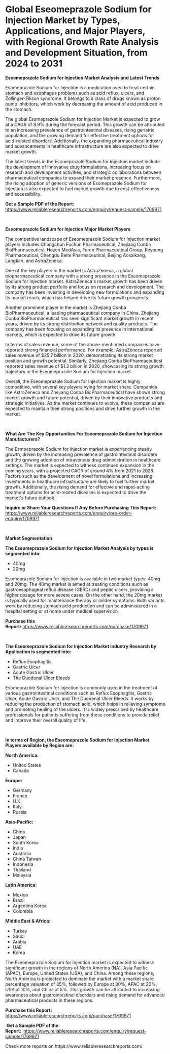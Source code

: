 <p><h1>Global Eseomeprazole Sodium for Injection Market by Types, Applications, and Major Players, with Regional Growth Rate Analysis and Development Situation, from 2024 to 2031</h1></p><p><strong>Eseomeprazole Sodium for Injection Market Analysis and Latest Trends</strong></p>
<p><p>Esomeprazole Sodium for Injection is a medication used to treat certain stomach and esophagus problems such as acid reflux, ulcers, and Zollinger-Ellison syndrome. It belongs to a class of drugs known as proton pump inhibitors, which work by decreasing the amount of acid produced in the stomach.</p><p>The global Esomeprazole Sodium for Injection Market is expected to grow at a CAGR of 8.9% during the forecast period. This growth can be attributed to an increasing prevalence of gastrointestinal diseases, rising geriatric population, and the growing demand for effective treatment options for acid-related disorders. Additionally, the expanding pharmaceutical industry and advancements in healthcare infrastructure are also expected to drive market growth.</p><p>The latest trends in the Esomeprazole Sodium for Injection market include the development of innovative drug formulations, increasing focus on research and development activities, and strategic collaborations between pharmaceutical companies to expand their market presence. Furthermore, the rising adoption of generic versions of Esomeprazole Sodium for Injection is also expected to fuel market growth due to cost-effectiveness and accessibility.</p></p>
<p><strong>Get a Sample PDF of the Report:&nbsp;</strong> <a href="https://www.reliableresearchreports.com/enquiry/request-sample/1709971">https://www.reliableresearchreports.com/enquiry/request-sample/1709971</a></p>
<p>&nbsp;</p>
<p><strong>Eseomeprazole Sodium for Injection Major Market Players</strong></p>
<p><p>The competitive landscape of Eseomeprazole Sodium for Injection market players includes Changchun Fuchun Pharmaceutical, Zhejiang Conba BioPharmaceuticsl, Hozen MedAsia, Furen Pharmaceutical Group, Reyoung Pharmaceutical, Chengdu Beite Pharmaceutical, Beijing Aosaikang, Langtian, and AstraZeneca.</p><p>One of the key players in the market is AstraZeneca, a global biopharmaceutical company with a strong presence in the Eseomeprazole Sodium for Injection market. AstraZeneca's market growth has been driven by its strong product portfolio and focus on research and development. The company has been investing in developing new formulations and expanding its market reach, which has helped drive its future growth prospects.</p><p>Another prominent player in the market is Zhejiang Conba BioPharmaceuticsl, a leading pharmaceutical company in China. Zhejiang Conba BioPharmaceuticsl has seen significant market growth in recent years, driven by its strong distribution network and quality products. The company has been focusing on expanding its presence in international markets, which is expected to drive its future growth.</p><p>In terms of sales revenue, some of the above-mentioned companies have reported strong financial performance. For example, AstraZeneca reported sales revenue of $25.7 billion in 2020, demonstrating its strong market position and growth potential. Similarly, Zhejiang Conba BioPharmaceuticsl reported sales revenue of $1.3 billion in 2020, showcasing its strong growth trajectory in the Eseomeprazole Sodium for Injection market.</p><p>Overall, the Eseomeprazole Sodium for Injection market is highly competitive, with several key players vying for market share. Companies like AstraZeneca and Zhejiang Conba BioPharmaceuticsl have shown strong market growth and future potential, driven by their innovative products and strategic initiatives. As the market continues to evolve, these companies are expected to maintain their strong positions and drive further growth in the market.</p></p>
<p>&nbsp;</p>
<p><strong>What Are The Key Opportunities For Eseomeprazole Sodium for Injection Manufacturers?</strong></p>
<p><p>The Esmoeprazole Sodium for Injection market is experiencing steady growth, driven by the increasing prevalence of gastrointestinal disorders and the growing adoption of intravenous drug administration in healthcare settings. The market is expected to witness continued expansion in the coming years, with a projected CAGR of around 4% from 2021 to 2026. Factors such as the development of novel formulations and increasing investments in healthcare infrastructure are likely to fuel further market growth. Additionally, the rising demand for effective and rapid-acting treatment options for acid-related diseases is expected to drive the market's future outlook.</p></p>
<p><strong>Inquire or Share Your Questions If Any Before Purchasing This Report:</strong> <a href="https://www.reliableresearchreports.com/enquiry/pre-order-enquiry/1709971">https://www.reliableresearchreports.com/enquiry/pre-order-enquiry/1709971</a></p>
<p>&nbsp;</p>
<p><strong>Market Segmentation</strong></p>
<p><strong>The Eseomeprazole Sodium for Injection Market Analysis by types is segmented into:</strong></p>
<p><ul><li>40mg</li><li>20mg</li></ul></p>
<p><p>Esomeprazole Sodium for Injection is available in two market types: 40mg and 20mg. The 40mg market is aimed at treating conditions such as gastroesophageal reflux disease (GERD) and peptic ulcers, providing a higher dosage for more severe cases. On the other hand, the 20mg market is typically used for maintenance therapy or milder symptoms. Both variants work by reducing stomach acid production and can be administered in a hospital setting or at home under medical supervision.</p></p>
<p><strong>Purchase this Report:&nbsp;</strong><a href="https://www.reliableresearchreports.com/purchase/1709971">https://www.reliableresearchreports.com/purchase/1709971</a></p>
<p>&nbsp;</p>
<p><strong>The Eseomeprazole Sodium for Injection Market Industry Research by Application is segmented into:</strong></p>
<p><ul><li>Reflux Esophagitis</li><li>Gastric Ulcer</li><li>Acute Gastric Ulcer</li><li>The Duodenal Ulcer Bleeds</li></ul></p>
<p><p>Esomeprazole Sodium for Injection is commonly used in the treatment of various gastrointestinal conditions such as Reflux Esophagitis, Gastric Ulcer, Acute Gastric Ulcer, and The Duodenal Ulcer Bleeds. It works by reducing the production of stomach acid, which helps in relieving symptoms and promoting healing of the ulcers. It is widely prescribed by healthcare professionals for patients suffering from these conditions to provide relief and improve their overall quality of life.</p></p>
<p>&nbsp;</p>
<p><strong>In terms of Region, the Eseomeprazole Sodium for Injection Market Players available by Region are:</strong></p>
<p>
    <p> <strong> North America: </strong>
        <ul>
            <li>United States</li>
            <li>Canada</li>
        </ul>
        </p> 
    <p> <strong> Europe: </strong>
        <ul>
            <li>Germany</li>
            <li>France</li>
            <li>U.K.</li>
            <li>Italy</li>
            <li>Russia</li>
        </ul>
        </p> 
    <p> <strong> Asia-Pacific: </strong>
        <ul>
            <li>China</li>
            <li>Japan</li>
            <li>South Korea</li>
            <li>India</li>
            <li>Australia</li>
            <li>China Taiwan</li>
            <li>Indonesia</li>
            <li>Thailand</li>
            <li>Malaysia</li>
        </ul>
        </p> 
    <p> <strong> Latin America: </strong>
        <ul>
            <li>Mexico</li>
            <li>Brazil</li>
            <li>Argentina Korea</li>
            <li>Colombia</li>
        </ul>
        </p> 
    <p> <strong> Middle East & Africa: </strong>
        <ul>
            <li>Turkey</li>
            <li>Saudi</li>
            <li>Arabia</li>
            <li>UAE</li>
            <li>Korea</li>
        </ul>
    </p>
    </p>
<p><p>The Eseomeprazole Sodium for Injection market is expected to witness significant growth in the regions of North America (NA), Asia Pacific (APAC), Europe, United States (USA), and China. Among these regions, North America is projected to dominate the market with a market share percentage valuation of 35%, followed by Europe at 30%, APAC at 20%, USA at 10%, and China at 5%. This growth can be attributed to increasing awareness about gastrointestinal disorders and rising demand for advanced pharmaceutical products in these regions.</p></p>
<p><strong>Purchase this Report: </strong><a href="https://www.reliableresearchreports.com/purchase/1709971">https://www.reliableresearchreports.com/purchase/1709971</a></p>
<p>&nbsp;<strong>Get a Sample PDF of the Report:&nbsp;&nbsp;</strong><a href="https://www.reliableresearchreports.com/enquiry/request-sample/1709971">https://www.reliableresearchreports.com/enquiry/request-sample/1709971</a></p>
<p><strong></strong></p>
<p>Check more reports on https://www.reliableresearchreports.com/</p>